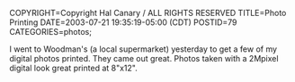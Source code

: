 COPYRIGHT=Copyright Hal Canary / ALL RIGHTS RESERVED
TITLE=Photo Printing
DATE=2003-07-21 19:35:19-05:00 (CDT)
POSTID=79
CATEGORIES=photos;

I went to Woodman's (a local supermarket) yesterday to get a few of my digital photos printed. They came out great. Photos taken with a 2Mpixel digital look great printed at 8"x12".
